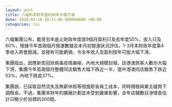 ```yaml
---
layout: post
title: 六福料本財年盈利按年大幅下滑
date: 2020-03-18 20:11:00.000000000 +08:00
categories: rss
---
```


六福集團公布，截至去年底止財政年度首9個月盈利只及去年度55%，收入只及60%，根據今年首兩個月營運數據及本月初營運狀況評估，1-3月本財政年度第4季收入將會銳減，並極有可能虧損，令全年收入及盈利按年可能大幅下滑。

集團指出，因應新型冠狀病毒疫情嚴峻，內地大規模封城，訪港澳旅客人數亦大幅下滑，集團今年首兩個月整體同店銷售大幅下跌近一半，當中港澳同店銷售下跌近53%，內地下跌逾37%。

集團說，已採取自然流失及無薪休假等措施節省員工成本，同時積極與業主磋商下調租金。不過，集團本財年的擴展計劃並未受到嚴重影響，全年店舖數目淨增長估計只略少於目標的300間。
